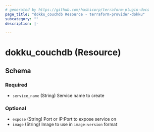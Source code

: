 ```yaml
---
# generated by https://github.com/hashicorp/terraform-plugin-docs
page_title: "dokku_couchdb Resource - terraform-provider-dokku"
subcategory: ""
description: |-
  
---
```


# dokku_couchdb (Resource)





<!-- schema generated by tfplugindocs -->
## Schema

### Required

- `service_name` (String) Service name to create

### Optional

- `expose` (String) Port or IP:Port to expose service on
- `image` (String) Image to use in `image:version` format
